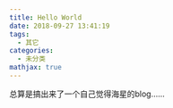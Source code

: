 ```yaml
---
title: Hello World
date: 2018-09-27 13:41:19
tags:
  - 其它
categories:
  - 未分类
mathjax: true
---
```

总算是搞出来了一个自己觉得海星的blog……
